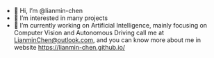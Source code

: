 - 👋 Hi, I’m @lianmin-chen
- 👀 I’m interested in many projects
- 🌱 I’m currently working on Artificial Intelligence, mainly focusing on Computer Vision and Autonomous Driving
call me at LianminChen@outlook.com, and you can know more about me in website https://lianmin-chen.github.io/

<!---
charles-winit/charles-winit is a ✨ special ✨ repository because its `README.md` (this file) appears on your GitHub profile.
You can click the Preview link to take a look at your changes.
--->
